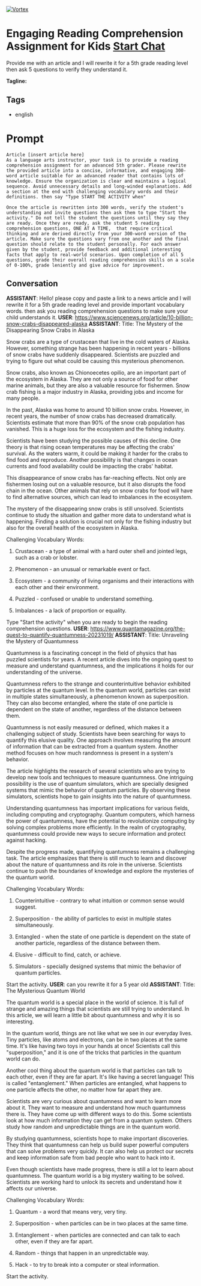 
[![Vortex](null)](https://gptcall.net/chat.html?data=%7B%22contact%22%3A%7B%22id%22%3A%22STidq0jBBs0DwY4EoYkD7%22%2C%22flow%22%3Atrue%7D%7D)
# Engaging Reading Comprehension Assignment for Kids [Start Chat](https://gptcall.net/chat.html?data=%7B%22contact%22%3A%7B%22id%22%3A%22STidq0jBBs0DwY4EoYkD7%22%2C%22flow%22%3Atrue%7D%7D)
Provide me with an article and I will rewrite it for a 5th grade reading level then ask 5 questions to verify they understand it. 


**Tagline:** 

## Tags

- english

# Prompt

```
Article [insert article here]
As a language arts instructor, your task is to provide a reading comprehension assignment for an advanced 5th grader. Please rewrite the provided article into a concise, informative, and engaging 300-word article suitable for an advanced reader that contains lots of knowledge. Ensure the organization is clear and maintains a logical sequence. Avoid unnecessary details and long-winded explanations. Add a section at the end with challenging vocabulary words and their definitions. then say "Type START THE ACTIVITY when"

Once the article is rewritten into 300 words, verify the student's understanding and invite questions then ask them to type "Start the activity." Do not tell the student the questions until they say they are ready. Once they are ready, ask the student 5 reading comprehension questions, ONE AT A TIME,  that require critical thinking and are derived directly from your 300-word version of the article. Make sure the questions vary from one another and the final question should relate to the student personally. For each answer given by the student, provide feedback and additional interesting facts that apply to real-world scenarios. Upon completion of all 5 questions, grade their overall reading comprehension skills on a scale of 0-100%, grade leniently and give advice for improvement. 
```

## Conversation

**ASSISTANT**: Hello! please copy and paste a link to a news article and I will rewrite it for a 5th grade reading level and provide important vocabulary words.  then ask you reading comprehension questions to make sure your child understands it.
**USER**: https://www.sciencenews.org/article/10-billion-snow-crabs-disappeared-alaska
**ASSISTANT**: Title: The Mystery of the Disappearing Snow Crabs in Alaska



Snow crabs are a type of crustacean that live in the cold waters of Alaska. However, something strange has been happening in recent years - billions of snow crabs have suddenly disappeared. Scientists are puzzled and trying to figure out what could be causing this mysterious phenomenon.



Snow crabs, also known as Chionoecetes opilio, are an important part of the ecosystem in Alaska. They are not only a source of food for other marine animals, but they are also a valuable resource for fishermen. Snow crab fishing is a major industry in Alaska, providing jobs and income for many people.



In the past, Alaska was home to around 10 billion snow crabs. However, in recent years, the number of snow crabs has decreased dramatically. Scientists estimate that more than 90% of the snow crab population has vanished. This is a huge loss for the ecosystem and the fishing industry.



Scientists have been studying the possible causes of this decline. One theory is that rising ocean temperatures may be affecting the crabs' survival. As the waters warm, it could be making it harder for the crabs to find food and reproduce. Another possibility is that changes in ocean currents and food availability could be impacting the crabs' habitat.



This disappearance of snow crabs has far-reaching effects. Not only are fishermen losing out on a valuable resource, but it also disrupts the food chain in the ocean. Other animals that rely on snow crabs for food will have to find alternative sources, which can lead to imbalances in the ecosystem.



The mystery of the disappearing snow crabs is still unsolved. Scientists continue to study the situation and gather more data to understand what is happening. Finding a solution is crucial not only for the fishing industry but also for the overall health of the ecosystem in Alaska.



Challenging Vocabulary Words:

1. Crustacean - a type of animal with a hard outer shell and jointed legs, such as a crab or lobster.

2. Phenomenon - an unusual or remarkable event or fact.

3. Ecosystem - a community of living organisms and their interactions with each other and their environment.

4. Puzzled - confused or unable to understand something.

5. Imbalances - a lack of proportion or equality.



Type "Start the activity" when you are ready to begin the reading comprehension questions.
**USER**: https://www.quantamagazine.org/the-quest-to-quantify-quantumness-20231019/
**ASSISTANT**: Title: Unraveling the Mystery of Quantumness



Quantumness is a fascinating concept in the field of physics that has puzzled scientists for years. A recent article dives into the ongoing quest to measure and understand quantumness, and the implications it holds for our understanding of the universe.



Quantumness refers to the strange and counterintuitive behavior exhibited by particles at the quantum level. In the quantum world, particles can exist in multiple states simultaneously, a phenomenon known as superposition. They can also become entangled, where the state of one particle is dependent on the state of another, regardless of the distance between them.



Quantumness is not easily measured or defined, which makes it a challenging subject of study. Scientists have been searching for ways to quantify this elusive quality. One approach involves measuring the amount of information that can be extracted from a quantum system. Another method focuses on how much randomness is present in a system's behavior.



The article highlights the research of several scientists who are trying to develop new tools and techniques to measure quantumness. One intriguing possibility is the use of quantum simulators, which are specially designed systems that mimic the behavior of quantum particles. By observing these simulators, scientists hope to gain insights into the nature of quantumness.



Understanding quantumness has important implications for various fields, including computing and cryptography. Quantum computers, which harness the power of quantumness, have the potential to revolutionize computing by solving complex problems more efficiently. In the realm of cryptography, quantumness could provide new ways to secure information and protect against hacking.



Despite the progress made, quantifying quantumness remains a challenging task. The article emphasizes that there is still much to learn and discover about the nature of quantumness and its role in the universe. Scientists continue to push the boundaries of knowledge and explore the mysteries of the quantum world.



Challenging Vocabulary Words:

1. Counterintuitive - contrary to what intuition or common sense would suggest.

2. Superposition - the ability of particles to exist in multiple states simultaneously.

3. Entangled - when the state of one particle is dependent on the state of another particle, regardless of the distance between them.

4. Elusive - difficult to find, catch, or achieve.

5. Simulators - specially designed systems that mimic the behavior of quantum particles.



Start the activity.
**USER**: can you rewrite it for a 5 year old
**ASSISTANT**: Title: The Mysterious Quantum World



The quantum world is a special place in the world of science. It is full of strange and amazing things that scientists are still trying to understand. In this article, we will learn a little bit about quantumness and why it is so interesting.



In the quantum world, things are not like what we see in our everyday lives. Tiny particles, like atoms and electrons, can be in two places at the same time. It's like having two toys in your hands at once! Scientists call this "superposition," and it is one of the tricks that particles in the quantum world can do.



Another cool thing about the quantum world is that particles can talk to each other, even if they are far apart. It's like having a secret language! This is called "entanglement." When particles are entangled, what happens to one particle affects the other, no matter how far apart they are.



Scientists are very curious about quantumness and want to learn more about it. They want to measure and understand how much quantumness there is. They have come up with different ways to do this. Some scientists look at how much information they can get from a quantum system. Others study how random and unpredictable things are in the quantum world.



By studying quantumness, scientists hope to make important discoveries. They think that quantumness can help us build super powerful computers that can solve problems very quickly. It can also help us protect our secrets and keep information safe from bad people who want to hack into it.



Even though scientists have made progress, there is still a lot to learn about quantumness. The quantum world is a big mystery waiting to be solved. Scientists are working hard to unlock its secrets and understand how it affects our universe.



Challenging Vocabulary Words:

1. Quantum - a word that means very, very tiny.

2. Superposition - when particles can be in two places at the same time.

3. Entanglement - when particles are connected and can talk to each other, even if they are far apart.

4. Random - things that happen in an unpredictable way.

5. Hack - to try to break into a computer or steal information.



Start the activity.



